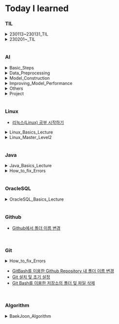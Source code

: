 # Today I learned

### TIL
<details>
<summary>230113~230131_TIL</summary>

- [230113_TIL](https://hj0216.tistory.com/2)  
- [230114_TIL](https://hj0216.tistory.com/4)
- [230115_TIL](https://hj0216.tistory.com/8)
- [230116_TIL](https://hj0216.tistory.com/14)
- [230117_TIL](https://hj0216.tistory.com/19)
- [230118_TIL](https://hj0216.tistory.com/22)
- [230119_TIL](https://hj0216.tistory.com/25)
- [230120_TIL](https://hj0216.tistory.com/27)
- [230121_TIL](https://hj0216.tistory.com/35)
- [230122_TIL](https://hj0216.tistory.com/37)
- [230123_TIL](https://hj0216.tistory.com/46)
- [230124_TIL](https://hj0216.tistory.com/55)
- [230125_TIL](https://hj0216.tistory.com/64)
- [230126_TIL](https://hj0216.tistory.com/66)
- [230127_TIL](https://hj0216.tistory.com/71)
- [230128_TIL](https://hj0216.tistory.com/73)
- [230129_TIL](https://hj0216.tistory.com/75)
- [230130_TIL](https://hj0216.tistory.com/78)
- [230131_TIL](https://hj0216.tistory.com/79)
</details>

<details>
<summary>230201~_TIL</summary>

- [230201_TIL](https://hj0216.tistory.com/82)
- [230202_TIL](https://hj0216.tistory.com/83)
- [230203_TIL](https://hj0216.tistory.com/84)
- [230204_TIL](https://hj0216.tistory.com/89)
- [230205_TIL](https://hj0216.tistory.com/99)
- [230206_TIL](https://hj0216.tistory.com/102)
- [230207_TIL](https://hj0216.tistory.com/103)
- [230208_TIL](https://hj0216.tistory.com/104)
- [230209_TIL](https://hj0216.tistory.com/105)
- [230210_TIL](https://hj0216.tistory.com/106)
- [230211_TIL](https://hj0216.tistory.com/107)
- [230212_TIL](https://hj0216.tistory.com/112)
- [230213_TIL](https://hj0216.tistory.com/115)
- [230214_TIL](https://hj0216.tistory.com/117)
- [230215_TIL](https://hj0216.tistory.com/118)
- [230216_TIL](https://hj0216.tistory.com/119)
- [230217_TIL](https://hj0216.tistory.com/122)
- [230218_TIL](https://hj0216.tistory.com/127)
- [230219_TIL](https://hj0216.tistory.com/129)
- [230220_TIL](https://hj0216.tistory.com/134)
</details>


<br/>


### AI
<details>
<summary>Basic_Steps</summary>

- [Practice for AI Learning Model Construction](https://hj0216.tistory.com/3)
- [Scalar, Vector, Matirx, Tensor](https://hj0216.tistory.com/30)
- [Pandas pkg and Numpy pkg](https://hj0216.tistory.com/47)
</details>

<details>
<summary>Data_Preprocessing</summary>

- [Split training data and test data](https://hj0216.tistory.com/31)
- [Pandas Package and Missing Value Handling](https://hj0216.tistory.com/36)
- [Classification and One-Hot Encoding](https://hj0216.tistory.com/45)
- [ImageDataGenerator](https://hj0216.tistory.com/100)
</details>


<details>
<summary>Model_Construction</summary>

- [Types of Artificial Neural Networks](https://hj0216.tistory.com/9)
- [ANN Model Construction](https://hj0216.tistory.com/5)
- [MultiLayer Perceptron](https://hj0216.tistory.com/29)
- [Classification Model Construction](https://hj0216.tistory.com/48)
- [CNN Model Construction](https://hj0216.tistory.com/56)
- [CNN Model Construction2](https://hj0216.tistory.com/67)
- [RNN Model Construction](https://hj0216.tistory.com/72)
- [LSTM, Bidirectional, Conv1D](https://hj0216.tistory.com/77)
- [Ensemble Model](https://hj0216.tistory.com/80)
</details>


<details>
<summary>Improving_Model_Performance</summary>

- [Model Performance Indicator](https://hj0216.tistory.com/33)
- [Hyper-parameter Tuning](https://hj0216.tistory.com/28)
- [Activation Function](https://hj0216.tistory.com/42)
- [Data Preprocessing: StandardScaler, MinMaxScaler](https://hj0216.tistory.com/54)
- [Validation Data](https://hj0216.tistory.com/43)
- [Handling Overfitting: EarlyStopping](https://hj0216.tistory.com/44)
</details>

<details>
<summary>Others</summary>

- [Environment Settings for GPU usage](https://hj0216.tistory.com/34)
- [Matplotlib: Scatter and plot](https://hj0216.tistory.com/32)
- [Save model and weights](https://hj0216.tistory.com/57)
- [[Warning] Allocation of ... exceeds 10% of free system memory](https://hj0216.tistory.com/76)
</details>

<details>
<summary>Project</summary>

- [[Project] Stock price prediction using Ensemble model](https://hj0216.tistory.com/74)
</details>


<br/>


### Linux
- [리눅스(Linux) 공부 시작하기](https://hj0216.tistory.com/6)
<details>
<summary>Linux_Basics_Lecture</summary>

- [리눅스 기초 30강 시리즈 - 01강 CentOS7 설치](https://hj0216.tistory.com/7)
- [리눅스 기초 30강 시리즈 - 02강 리눅스 원격 접속](https://hj0216.tistory.com/17)
- [리눅스 기초 30강 시리즈 - 03강 Putty 환경 설정](https://hj0216.tistory.com/20)
- [리눅스 기초 30강 시리즈 - 04강 기본 명령어](https://hj0216.tistory.com/21)
- [리눅스 기초 30강 시리즈 - 05강 명령 프롬프트](https://hj0216.tistory.com/26)
- [리눅스 기초 30강 시리즈 - 06강 디렉토리 이해 - HOME](https://hj0216.tistory.com/49)
- [리눅스 기초 30강 시리즈 - 07강 디렉토리 내용 보기](https://hj0216.tistory.com/50)
- [리눅스 기초 30강 시리즈 - 08강 도움말 보기](https://hj0216.tistory.com/51)
- [리눅스 기초 30강 시리즈 - 09강 디렉토리 생성(mkdir) 삭제(rmdir)](https://hj0216.tistory.com/52)
- [리눅스 기초 30강 시리즈 - 10강 파일 내용 보기(cat/nl/more/less)](https://hj0216.tistory.com/53)
- [리눅스 기초 30강 시리즈 - 11강 디렉토리 구조](https://hj0216.tistory.com/59)
- [리눅스 기초 30강 시리즈 - 12강 경로 이동(cd) 절대경로/상대경로](https://hj0216.tistory.com/60)
- [리눅스 기초 30강 시리즈 - 13강 파일 복사(cp) 삭제(rm)](https://hj0216.tistory.com/61)
- [리눅스 기초 30강 시리즈 - 14강 이동(mv) 이름 바꾸기(rename)](https://hj0216.tistory.com/62)
- [리눅스 기초 30강 시리즈 - 15강 자주하는 실수 3가지](https://hj0216.tistory.com/63)
- [리눅스 기초 30강 시리즈 - 16강 패키지 관리(rpm/yum)](https://hj0216.tistory.com/68)
- [리눅스 기초 30강 시리즈 - 17강 vim 편집기](https://hj0216.tistory.com/69)
- [리눅스 기초 30강 시리즈 - 18강 C언어코딩(gcc)](https://hj0216.tistory.com/70)
- [리눅스 기초 30강 시리즈 - 19강 ftp client 사용법](https://hj0216.tistory.com/86)
- [리눅스 기초 30강 시리즈 - 20강 압축(gzip/xz/tar)](https://hj0216.tistory.com/87)
- [리눅스 기초 30강 시리즈 - 21강 권한의 이해](https://hj0216.tistory.com/88)
- [리눅스 기초 30강 시리즈 - 22강 파일 분류](https://hj0216.tistory.com/91)
- [리눅스 기초 30강 시리즈 - 23강 하드 링크 심볼릭 링크](https://hj0216.tistory.com/92)
- [리눅스 기초 30강 시리즈 - 24강 명령어 별칭(alias)](https://hj0216.tistory.com/93)
- [리눅스 기초 30강 시리즈 - 25강 명령어 역사(history)](https://hj0216.tistory.com/94)
- [리눅스 기초 30강 시리즈 - 26강 bash - 1](https://hj0216.tistory.com/95)
- [리눅스 기초 30강 시리즈 - 27강 bash - 2](https://hj0216.tistory.com/96)
- [리눅스 기초 30강 시리즈 - 28강 bash - 3](https://hj0216.tistory.com/97)
- [리눅스 기초 30강 시리즈 - 29강 출력 내용 저장](https://hj0216.tistory.com/98)
- [리눅스 기초 30강 시리즈 - 30강 설치 후 할 일](https://hj0216.tistory.com/101)
</details>

<details>
<summary>Linux_Master_Level2</summary>

- [[Certificate] Linux Master Level2](https://hj0216.tistory.com/81)
- [[Certificate] Linux Master Level2 (220903_1-40)](https://hj0216.tistory.com/126)
- [[Certificate] Linux Master Level2 (220903_41-80)](https://hj0216.tistory.com/128)
- [[Certificate] Linux Master Level2 (220611_1-40)](https://hj0216.tistory.com/130)
- [[Certificate] Linux Master Level2 (220611_41-80)](https://hj0216.tistory.com/133)
- [[Certificate] Linux Master Level2 (220611_41-80)](https://hj0216.tistory.com/133)
- [[Certificate] Linux Master Level2 (221210_1-30)](https://hj0216.tistory.com/137)
</details>


<br/>


### Java
<details>
<summary>Java_Basics_Lecture</summary>

- [[자바의 정석_기초편] Chapter02. 변수(Variable)](https://hj0216.tistory.com/85)
- [[자바의 정석_기초편] Chapter03. 연산자(Operator)](https://hj0216.tistory.com/90)
</details>

<details>
<summary>How_to_fix_Errors</summary>

- [[해결 방법] Cannot store to char array because ... is null](https://hj0216.tistory.com/108)
- [[해결 방법] The local variable a may not have been initialized](https://hj0216.tistory.com/109)
- [[해결 방법] Variable cannot be resolved to a variable](https://hj0216.tistory.com/111)
- [[해결 방법] Resource leak: '...' is never closed](https://hj0216.tistory.com/114)
- [[해결 방법] Unhandled exception type ParseException](https://hj0216.tistory.com/116)
- [[해결 방법] Type mismatch: cannot convert from int to char](https://hj0216.tistory.com/120)
- [[해결 방법] java.util.ConcurrentModificationException](https://hj0216.tistory.com/121)
- [[해결 방법] java.util.IllegalFormatPrecisionException: 2](https://hj0216.tistory.com/123)
- [[해결 방법] java.io.NotSerializableException](https://hj0216.tistory.com/124)
- [[해결 방법] java.io.InvalidClassException](https://hj0216.tistory.com/125)
- [[해결 방법] java.lang.ArrayIndexOutOfBoundsException](https://hj0216.tistory.com/131)
- [[해결 방법] Cannot invoke getClass() on the primitive type double](https://hj0216.tistory.com/136)
</details>



<br/>


### OracleSQL
<details>
<summary>OracleSQL_Basics_Lecture</summary>

- [Oracle SQL 강의 - 01강 학습 안내(SQL, DB, DBMS의 의미와 필요성)](https://hj0216.tistory.com/18)
- [Oracle SQL 강의 - 02강 오라클 DBMS 18c XE 설치하기](https://hj0216.tistory.com/58)
- [Oracle SQL 강의 - 03강 SQL Developer 설치하기](https://hj0216.tistory.com/65)
- [Oracle SQL 강의 - 04강 오라클 PDB 서버에 접속하기](https://hj0216.tistory.com/110)
- [Oracle SQL 강의 - 05강 수업용 사용자와 데이터베이스 생성하기](https://hj0216.tistory.com/113)
- [Oracle SQL 강의 - 06강 MEMBER 테이블 생성하기](https://hj0216.tistory.com/132)
- [Oracle SQL 강의 - 07강 오라클 데이터 형식 #1 (문자 형식)](https://hj0216.tistory.com/135)
</details>

<br/>


### Github
- [Github에서 폴더 이름 변경](https://hj0216.tistory.com/10)



<br/>


### Git
<details>
<summary>How_to_fix_Errors</summary>

- [[해결 방법] fatal: not a git repository (or any of the parent directories): .git](https://hj0216.tistory.com/12)
- [[해결 방법] Permission denied](https://hj0216.tistory.com/13)
- [[해결 방법] Another git process seems to be running in this repository](https://hj0216.tistory.com/15)
- [[해결 방법] this operation must be run in a work tree](https://hj0216.tistory.com/16)
- [[해결 방법] fetal: bad source](https://hj0216.tistory.com/23)
- [[해결 방법] fatal: The current branch main has no upstream branch](https://hj0216.tistory.com/24)
- [[해결 방법] error: failed to push some refs to 'https://github.com/'](https://hj0216.tistory.com/38)
- [[해결 방법] fatal: refusing to merge unrelated histories](https://hj0216.tistory.com/40)
</details>

- [GitBash를 이용한 Github Repository 내 폴더 이름 변경](https://hj0216.tistory.com/11)
- [Git 설치 및 초기 설정](https://hj0216.tistory.com/39)
- [Git Bash를 이용한 저장소의 폴더 및 파일 삭제](https://hj0216.tistory.com/41)



<br/>


### Algorithm
<details>
<summary>BaekJoon_Algorithm</summary>

- [[BaekJoon] 2557번 Hello World 문제풀이 (Success)](https://hj0216.tistory.com/138)
</details>



<br/>
